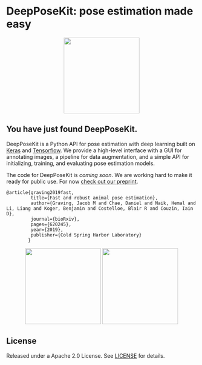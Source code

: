 DeepPoseKit: pose estimation made easy
============

<p align="center">
<img src="https://github.com/jgraving/jgraving.github.io/blob/master/files/images/Figure1video1.gif" height="200">
</p>


You have just found DeepPoseKit.
------------
DeepPoseKit is a Python API for pose estimation with deep learning built on [Keras](https://github.com/keras-team/keras) and [Tensorflow](https://github.com/tensorflow/tensorflow). We provide a high-level interface with a GUI for annotating images, a pipeline for data augmentation, and a simple API for initializing, training, and evaluating pose estimation models.

The code for DeepPoseKit is *coming soon*. We are working hard to make it ready for public use. For now [check out our preprint](https://www.biorxiv.org/content/10.1101/620245v3).

    @article{graving2019fast,
             title={Fast and robust animal pose estimation},
             author={Graving, Jacob M and Chae, Daniel and Naik, Hemal and Li, Liang and Koger, Benjamin and Costelloe, Blair R and Couzin, Iain D},
             journal={bioRxiv},
             pages={620245},
             year={2019},
             publisher={Cold Spring Harbor Laboratory}
            }

<p align="center">
<img src="https://github.com/jgraving/jgraving.github.io/blob/master/files/images/zebra.gif" height="200">
<img src="https://github.com/jgraving/jgraving.github.io/blob/master/files/images/locust.gif" height="200">
</p>


License
------------
Released under a Apache 2.0 License. See [LICENSE](https://github.com/jgraving/deepposekit/blob/master/LICENSE) for details.
